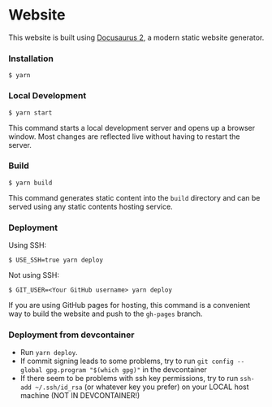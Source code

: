 # Website

This website is built using [Docusaurus 2](https://docusaurus.io/), a modern static website generator.

### Installation

```
$ yarn
```

### Local Development

```
$ yarn start
```

This command starts a local development server and opens up a browser window. Most changes are reflected live without having to restart the server.

### Build

```
$ yarn build
```

This command generates static content into the `build` directory and can be served using any static contents hosting service.

### Deployment

Using SSH:

```
$ USE_SSH=true yarn deploy
```

Not using SSH:

```
$ GIT_USER=<Your GitHub username> yarn deploy
```

If you are using GitHub pages for hosting, this command is a convenient way to build the website and push to the `gh-pages` branch.


### Deployment from devcontainer
* Run `yarn deploy`. 
* If commit signing leads to some problems, try to run `git config --global gpg.program "$(which gpg)"` in the devcontainer
* If there seem to be problems with ssh key permissions, try to run `ssh-add ~/.ssh/id_rsa` (or whatever key you prefer) on your LOCAL host machine (NOT IN DEVCONTAINER!)